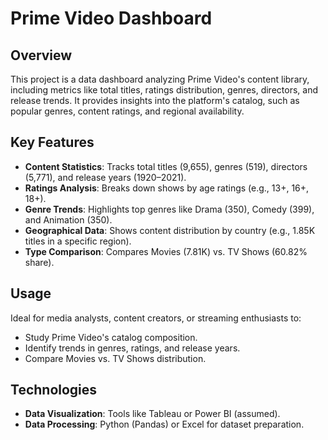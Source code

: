 # Prime Video Dashboard  

## Overview  
This project is a data dashboard analyzing Prime Video's content library, including metrics like total titles, ratings distribution, genres, directors, and release trends. It provides insights into the platform's catalog, such as popular genres, content ratings, and regional availability.  

## Key Features  
- **Content Statistics**: Tracks total titles (9,655), genres (519), directors (5,771), and release years (1920–2021).  
- **Ratings Analysis**: Breaks down shows by age ratings (e.g., 13+, 16+, 18+).  
- **Genre Trends**: Highlights top genres like Drama (350), Comedy (399), and Animation (350).  
- **Geographical Data**: Shows content distribution by country (e.g., 1.85K titles in a specific region).  
- **Type Comparison**: Compares Movies (7.81K) vs. TV Shows (60.82% share).  

## Usage  
Ideal for media analysts, content creators, or streaming enthusiasts to:  
- Study Prime Video's catalog composition.  
- Identify trends in genres, ratings, and release years.  
- Compare Movies vs. TV Shows distribution.  

## Technologies  
- **Data Visualization**: Tools like Tableau or Power BI (assumed).  
- **Data Processing**: Python (Pandas) or Excel for dataset preparation.  


